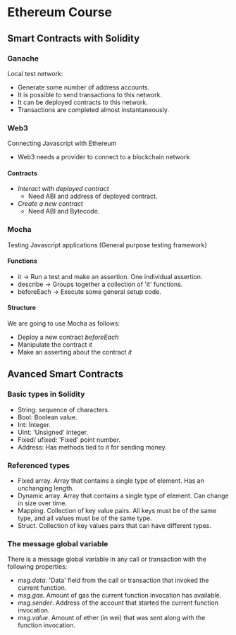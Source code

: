 # Ethereum Course

## Smart Contracts with Solidity
### Ganache
Local test network:
* Generate some number of address accounts.
* It is possible to send transactions to this network.
* It can be deployed contracts to this network.
* Transactions are completed almost instantaneously.

### Web3

Connecting Javascript with Ethereum

* Web3 needs a provider to connect to a blockchain network

#### Contracts

* *Interact with deployed contract*
  * Need ABI and address of deployed contract.
* *Create a new contract*
  * Need ABI and Bytecode.

### Mocha
Testing Javascript applications (General purpose testing framework)

#### Functions

* it -> Run a test and make an assertion. One individual assertion.
* describe -> Groups together a collection of 'it' functions.
* beforeEach -> Execute some general setup code.

#### Structure

We are going to use Mocha as follows:

* Deploy a new contract *beforeEach*
* Manipulate the contract *it*
* Make an asserting about the contract *it*

## Avanced Smart Contracts

### Basic types in Solidity

* String: sequence of characters.
* Bool: Boolean value.
* Int: Integer.
* Uint: 'Unsigned' integer.
* Fixed/ ufixed: 'Fixed' point number.
* Address: Has methods tied to it for sending money.

### Referenced types
* Fixed array. Array that contains a single type of element. Has an unchanging length.
* Dynamic array. Array that contains a single type of element. Can change in size over time.
* Mapping. Collection of key value pairs. All keys must be of the same type, and all values must be of the same type.
* Struct. Collection of key values pairs that can have different types.

### The message global variable

There is a message global variable in any call or transaction with the following properties:
* *msg.data*. 'Data' field from the call or transaction that invoked the current function.
* *msg.gas*. Amount of gas the current function invocation has available.
* *msg.sender*. Address of the account that started the current function invocation.
* *msg.value*. Amount of ether (in wei) that was sent along with the function invocation.
